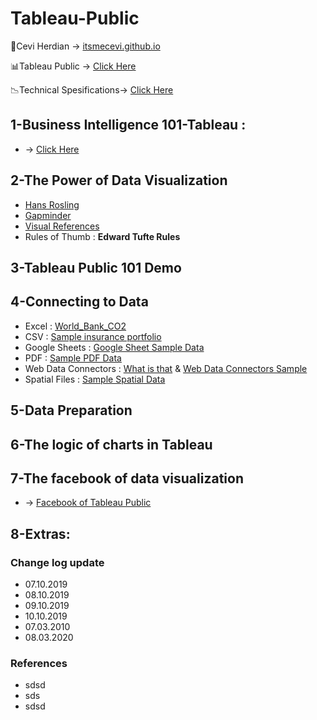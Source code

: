 # Tableau-Public

<span>&#129311;</span>Cevi Herdian -> [itsmecevi.github.io](https://itsmecevi.github.io/) 

<span>&#128202;</span>Tableau Public -> [Click Here](https://public.tableau.com/en-us/s/)

<span>&#128201;</span>Technical Spesifications-> [Click Here](https://github.com/itsmecevi/Tableau-Technical-Specifications/blob/master/Tableau-Technical%20Specifications.pdf)


## 1-Business Intelligence 101-Tableau : 

* -> [Click Here](https://docs.google.com/presentation/d/1a1-lRjjwSYBv4IUw5aLWeRr7x9JESrR8qkHR-Ug1u_4/edit?usp=sharing)

## 2-The Power of Data Visualization

* [Hans Rosling](https://www.youtube.com/watch?v=jbkSRLYSojo)
* [Gapminder](https://www.gapminder.org/)
* [Visual References](https://github.com/itsmecevi/visualreferences/blob/master/VisualReferences-SQLBI.pdf)
* Rules of Thumb : **Edward Tufte Rules**

## 3-Tableau Public 101 Demo


## 4-Connecting to Data

* Excel : [World_Bank_CO2](https://github.com/itsmecevi/world-bank-data/blob/master/World_Bank_CO2.xlsx)
* CSV : [Sample insurance portfolio](https://support.spatialkey.com/spatialkey-sample-csv-data/)
* Google Sheets : [Google Sheet Sample Data](https://docs.google.com/spreadsheets/d/1wtyaUAeN2ztSfAo8SK0FtZ0n85K0YBPo_ZcH6Hy54Nw/edit#gid=0)
* PDF : [Sample PDF Data](https://public.tableau.com/s/sites/default/files/media/amzn_stock.pdf)
* Web Data Connectors : [What is that](https://tableau.github.io/webdataconnector/) & [Web Data Connectors Sample](https://tableau.github.io/webdataconnector/Examples/html/earthquakeUSGS.html)
* Spatial Files : [Sample Spatial Data](https://github.com/maczokni/crimeMapTest/blob/master/London_Borough_Excluding_MHW.shp)


## 5-Data Preparation

## 6-The logic of charts in Tableau

## 7-The facebook of data visualization 
* -> [Facebook of Tableau Public](https://public.tableau.com/en-us/s/)


## 8-Extras:

### Change log update

* 07.10.2019
* 08.10.2019
* 09.10.2019
* 10.10.2019
* 07.03.2010
* 08.03.2020

### References

* sdsd
* sds
* sdsd

